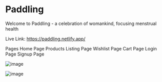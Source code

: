 # Paddling
  Welcome to Paddling - a celebration of womankind, focusing menstrual health

Live Link:
https://paddling.netlify.app/


Pages
Home Page
Products Listing Page
Wishlist Page
Cart Page
Login Page
Signup Page




![image](https://user-images.githubusercontent.com/90199704/155232225-1145380e-a364-4d9d-bdf7-d9e8c90d33a6.png)

![image](https://user-images.githubusercontent.com/90199704/155232345-4b81ffbd-c9e6-48a5-957c-23519fd375f1.png)
